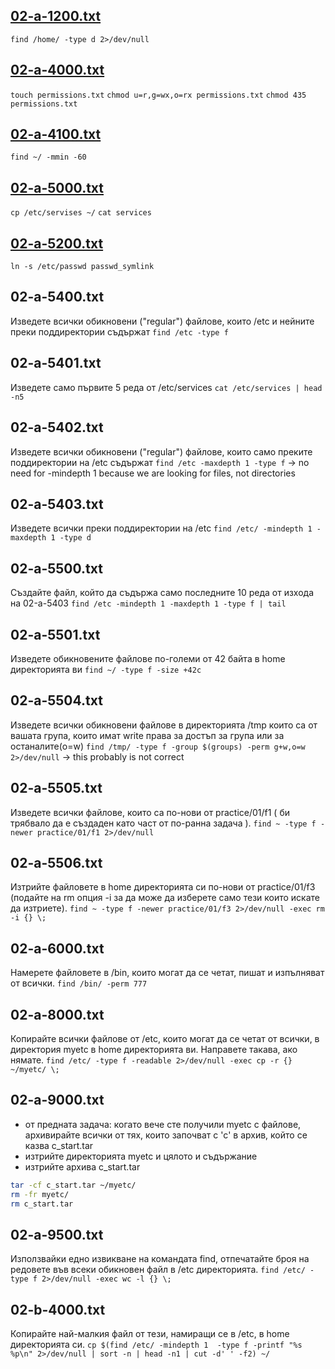 ## [02-a-1200.txt](https://github.com/avelin/fmi-os/blob/master/exercises/02.commands/02-a-1200.txt "02-a-1200.txt")
`find /home/ -type d 2>/dev/null`

## [02-a-4000.txt](https://github.com/avelin/fmi-os/blob/master/exercises/02.commands/02-a-4000.txt "02-a-4000.txt")
`touch permissions.txt`
`chmod u=r,g=wx,o=rx permissions.txt`
`chmod 435 permissions.txt`

## [02-a-4100.txt](https://github.com/avelin/fmi-os/blob/master/exercises/02.commands/02-a-4100.txt "02-a-4100.txt")
`find ~/ -mmin -60`

## [02-a-5000.txt](https://github.com/avelin/fmi-os/blob/master/exercises/02.commands/02-a-5000.txt "02-a-5000.txt")
`cp /etc/servises ~/`
`cat services`

## [02-a-5200.txt](https://github.com/avelin/fmi-os/blob/master/exercises/02.commands/02-a-5200.txt)
`ln -s /etc/passwd passwd_symlink`

## **02-a-5400.txt**
Изведете всички обикновени ("regular") файлове, които /etc и нейните преки поддиректории съдържат
`find /etc -type f`

## **02-a-5401.txt**
Изведете само първите 5 реда от /etc/services
`cat /etc/services | head -n5`

## **02-a-5402.txt**
Изведете всички обикновени ("regular") файлове, които само преките поддиректории на /etc съдържат
`find /etc -maxdepth 1 -type f` -> no need for -mindepth 1 because we are looking for files, not directories

## **02-a-5403.txt**
Изведете всички преки поддиректории на /etc
`find /etc/ -mindepth 1 -maxdepth 1 -type d`

## **02-a-5500.txt**
Създайте файл, който да съдържа само последните 10 реда от изхода на 02-a-5403
`find /etc -mindepth 1 -maxdepth 1 -type f | tail`

## **02-a-5501.txt**
Изведете обикновените файлове по-големи от 42 байта в home директорията ви
`find ~/ -type f -size +42c`

## **02-a-5504.txt**
Изведете всички обикновени файлове в директорията /tmp които са от вашата група, които имат write права за достъп за група или за останалите(o=w)
`find /tmp/ -type f -group $(groups) -perm g+w,o=w 2>/dev/null` -> this probably is not correct

## **02-a-5505.txt**
Изведете всички файлове, които са по-нови от practice/01/f1 ( би трябвало да е създаден като част от по-ранна задача ).
`find ~ -type f -newer practice/01/f1 2>/dev/null`

## **02-a-5506.txt**
Изтрийте файловете в home директорията си по-нови от practice/01/f3 (подайте на rm опция  -i за да може да изберете само тези които искате да изтриете).
`find ~ -type f -newer practice/01/f3 2>/dev/null -exec rm -i {} \;`

## **02-a-6000.txt**
Намерете файловете в /bin, които могат да се четат, пишат и изпълняват от всички.
`find /bin/ -perm 777`

## **02-a-8000.txt**
Копирайте всички файлове от /etc, които могат да се четат от всички, в директория myetc в home директорията ви. Направете такава, ако нямате.
`find /etc/ -type f -readable 2>/dev/null -exec cp -r {} ~/myetc/ \;`

## **02-a-9000.txt**
- от предната задача: когато вече сте получили myetc с файлове, архивирайте всички от тях, които започват с 'c' в архив, който се казва c_start.tar
- изтрийте директорията myetc и цялото и съдържание
- изтрийте архива c_start.tar
```bash
tar -cf c_start.tar ~/myetc/
rm -fr myetc/
rm c_start.tar
```

## **02-a-9500.txt**
Използвайки едно извикване на командата find, отпечатайте броя на редовете във всеки обикновен файл в /etc директорията.
`find /etc/ -type f 2>/dev/null -exec wc -l {} \;`

## **02-b-4000.txt**
Копирайте най-малкия файл от тези, намиращи се в /etc, в home директорията си.
`cp $(find /etc/ -mindepth 1  -type f -printf "%s %p\n" 2>/dev/null | sort -n | head -n1 | cut -d' ' -f2) ~/`